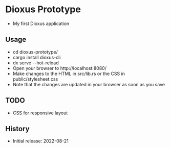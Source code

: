 # Dioxus Prototype

- My first Dioxus application

## Usage

- cd dioxus-prototype/
- cargo install dioxus-cli
- dx serve --hot-reload
- Open your browser to http://localhost:8080/
- Make changes to the HTML in src/lib.rs or the CSS in public/stylesheet.css
- Note that the changes are updated in your browser as soon as you save

## TODO

- CSS for responsive layout

## History

- Initial release: 2022-08-21
